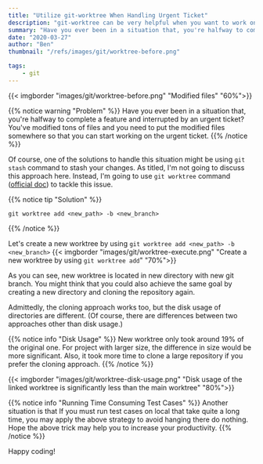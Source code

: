 ```yaml
---
title: "Utilize git-worktree When Handling Urgent Ticket"
description: "git-worktree can be very helpful when you want to work on another branch and leave current branch untouched"
summary: "Have you ever been in a situation that, you're halfway to complete a feature and interrupted by an urgent ticket? You've modified tons of files and you need to put the modified files somewhere so that you can start working on the urgent ticket." # For the post in lists.
date: "2020-03-27"
author: "Ben"
thumbnail: "/refs/images/git/worktree-before.png"

tags:
    - git
---
```

{{< imgborder "images/git/worktree-before.png" "Modified files" "60%">}}

{{% notice warning "Problem" %}}
Have you ever been in a situation that, you're halfway to complete a feature and interrupted by an urgent ticket? You've modified tons of files and you need to put the modified files somewhere so that you can start working on the urgent ticket.
{{% /notice %}}


Of course, one of the solutions to handle this situation might be using `git stash` command to stash your changes. As titled, I'm not going to discuss this approach here. Instead, I'm going to use `git worktree` command ([official doc](https://git-scm.com/docs/git-worktree)) to tackle this issue.

{{% notice tip "Solution" %}}
```shell
git worktree add <new_path> -b <new_branch>
```
{{% /notice %}}

Let's create a new worktree by using `git worktree add <new_path> -b <new_branch>`
{{< imgborder "images/git/worktree-execute.png" "Create a new worktree by using `git worktree add`" "70%">}}

As you can see, new worktree is located in new directory with new git branch. You might think that you could also achieve the same goal by creating a new directory and cloning the repository again.

Admittedly, the cloning approach works too, but the disk usage of directories are different. (Of course, there are differences between two approaches other than disk usage.)

{{% notice info "Disk Usage" %}}
New worktree only took around 19% of the original one. For project with larger size, the difference in size would be more significant. Also, it took more time to clone a large repository if you prefer the cloning approach.
{{% /notice %}}


{{< imgborder "images/git/worktree-disk-usage.png" "Disk usage of the linked worktree is significantly less than the main worktree" "80%">}}

{{% notice info "Running Time Consuming Test Cases" %}}
Another situation is that If you must run test cases on local that take quite a long time, you may apply the above strategy to avoid hanging there do nothing. Hope the above trick may help you to increase your productivity.
{{% /notice %}}

Happy coding!
